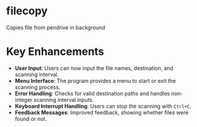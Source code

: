 # filecopy

Copies file from pendrive in background
# Key Enhancements

- **User Input**: Users can now input the file names, destination, and scanning interval.
- **Menu Interface**: The program provides a menu to start or exit the scanning process.
- **Error Handling**: Checks for valid destination paths and handles non-integer scanning interval inputs.
- **Keyboard Interrupt Handling**: Users can stop the scanning with `Ctrl+C`.
- **Feedback Messages**: Improved feedback, showing whether files were found or not.

